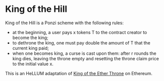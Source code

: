 # King of the Hill

King of the Hill is a Ponzi scheme with the following rules:
- at the beginning, a user pays x tokens T to the contract creator to become the king;
- to dethrone the king, one must pay double the amount of T that the current king paid;
- when one becomes king, a curse is cast upon them: after r rounds the king dies, 
  leaving the throne empty and resetting the throne claim price to the initial value x.

This is an HeLLUM adaptation of [King of the Ether Throne](https://www.kingoftheether.com/thrones/kingoftheether/index.html) on Ethereum.
